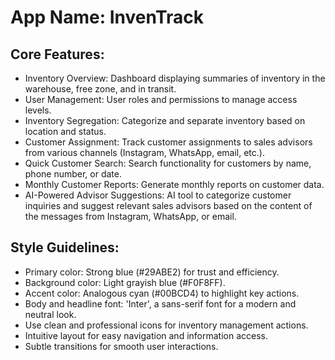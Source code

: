 # **App Name**: InvenTrack

## Core Features:

- Inventory Overview: Dashboard displaying summaries of inventory in the warehouse, free zone, and in transit.
- User Management: User roles and permissions to manage access levels.
- Inventory Segregation: Categorize and separate inventory based on location and status.
- Customer Assignment: Track customer assignments to sales advisors from various channels (Instagram, WhatsApp, email, etc.).
- Quick Customer Search: Search functionality for customers by name, phone number, or date.
- Monthly Customer Reports: Generate monthly reports on customer data.
- AI-Powered Advisor Suggestions: AI tool to categorize customer inquiries and suggest relevant sales advisors based on the content of the messages from Instagram, WhatsApp, or email.

## Style Guidelines:

- Primary color: Strong blue (#29ABE2) for trust and efficiency.
- Background color: Light grayish blue (#F0F8FF).
- Accent color: Analogous cyan (#00BCD4) to highlight key actions.
- Body and headline font: 'Inter', a sans-serif font for a modern and neutral look.
- Use clean and professional icons for inventory management actions.
- Intuitive layout for easy navigation and information access.
- Subtle transitions for smooth user interactions.